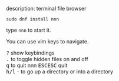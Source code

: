 description: terminal file browser

```
sudo dnf install nnn
```

type `nnn` to start it.

You can use vim keys to navigate.

<kbd>?</kbd> show keybindings\
<kbd>.</kbd> to toggle hidden files on and off\
<kbd>q</kbd> to quit nnn
<kbd>ESC</kbd><kbd>ESC</kbd> quit\
<kbd>h/l</kbd> - to go up a directory or into a directory
